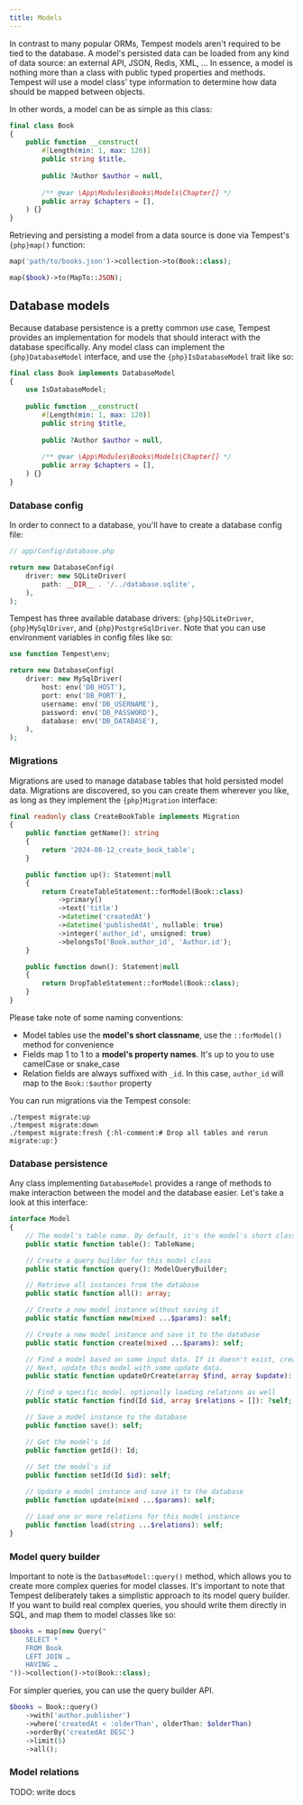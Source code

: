 ```yaml
---
title: Models
---
```


In contrast to many popular ORMs, Tempest models aren't required to be tied to the database. A model's persisted data can be loaded from any kind of data source: an external API, JSON, Redis, XML, … In essence, a model is nothing more than a class with public typed properties and methods. Tempest will use a model class' type information to determine how data should be mapped between objects.

In other words, a model can be as simple as this class:

```php
final class Book
{
    public function __construct(
        #[Length(min: 1, max: 120)]
        public string $title,
    
        public ?Author $author = null,
    
        /** @var \App\Modules\Books\Models\Chapter[] */
        public array $chapters = [],
    ) {}
}
```

Retrieving and persisting a model from a data source is done via Tempest's `{php}map()` function:

```php
map('path/to/books.json')->collection->to(Book::class);

map($book)->to(MapTo::JSON);
```

## Database models

Because database persistence is a pretty common use case, Tempest provides an implementation for models that should interact with the database specifically. Any model class can implement the `{php}DatabaseModel` interface, and use the `{php}IsDatabaseModel` trait like so:

```php
final class Book implements DatabaseModel
{
    use IsDatabaseModel;
    
    public function __construct(
        #[Length(min: 1, max: 120)]
        public string $title,
    
        public ?Author $author = null,
    
        /** @var \App\Modules\Books\Models\Chapter[] */
        public array $chapters = [],
    ) {}
}
```

### Database config

In order to connect to a database, you'll have to create a database config file:

```php
// app/Config/database.php

return new DatabaseConfig(
    driver: new SQLiteDriver(
        path: __DIR__ . '/../database.sqlite',
    ),
);
```

Tempest has three available database drivers: `{php}SQLiteDriver`, `{php}MySqlDriver`, and `{php}PostgreSqlDriver`. Note that you can use environment variables in config files like so:

```php
use function Tempest\env;

return new DatabaseConfig(
    driver: new MySqlDriver(
        host: env('DB_HOST'),
        port: env('DB_PORT'),
        username: env('DB_USERNAME'),
        password: env('DB_PASSWORD'),
        database: env('DB_DATABASE'),
    ),
);
```

### Migrations

Migrations are used to manage database tables that hold persisted model data. Migrations are discovered, so you can create them wherever you like, as long as they implement the `{php}Migration` interface:

```php
final readonly class CreateBookTable implements Migration
{
    public function getName(): string
    {
        return '2024-08-12_create_book_table';
    }

    public function up(): Statement|null
    {
        return CreateTableStatement::forModel(Book::class)
            ->primary()
            ->text('title')
            ->datetime('createdAt')
            ->datetime('publishedAt', nullable: true)
            ->integer('author_id', unsigned: true)
            ->belongsTo('Book.author_id', 'Author.id');
    }

    public function down(): Statement|null
    {
        return DropTableStatement::forModel(Book::class);
    }
}
```

Please take note of some naming conventions:

- Model tables use the **model's short classname**, use the `::forModel()` method for convenience
- Fields map 1 to 1 to a **model's property names**. It's up to you to use camelCase or snake_case
- Relation fields are always suffixed with `_id`. In this case, `author_id` will map to the `Book::$author` property

You can run migrations via the Tempest console:

```
./tempest migrate:up
./tempest migrate:down
./tempest migrate:fresh {:hl-comment:# Drop all tables and rerun migrate:up:} 
```

### Database persistence

Any class implementing `DatabaseModel` provides a range of methods to make interaction between the model and the database easier. Let's take a look at this interface:

```php
interface Model
{
    // The model's table name. By default, it's the model's short classname 
    public static function table(): TableName;

    // Create a query builder for this model class
    public static function query(): ModelQueryBuilder;

    // Retrieve all instances from the database
    public static function all(): array;

    // Create a new model instance without saving it
    public static function new(mixed ...$params): self;

    // Create a new model instance and save it to the database
    public static function create(mixed ...$params): self;

    // Find a model based on some input data. If it doesn't exist, create it.
    // Next, update this model with some update data.
    public static function updateOrCreate(array $find, array $update): self;

    // Find a specific model, optionally loading relations as well
    public static function find(Id $id, array $relations = []): ?self;

    // Save a model instance to the database
    public function save(): self;

    // Get the model's id
    public function getId(): Id;
    
    // Set the model's id
    public function setId(Id $id): self;

    // Update a model instance and save it to the database
    public function update(mixed ...$params): self;

    // Load one or more relations for this model instance
    public function load(string ...$relations): self;
}
```

### Model query builder

Important to note is the `DatbaseModel::query()` method, which allows you to create more complex queries for model classes. It's important to note that Tempest deliberately takes a simplistic approach to its model query builder. If you want to build real complex queries, you should write them directly in SQL, and map them to model classes like so:

```php
$books = map(new Query("
    SELECT * 
    FROM Book
    LEFT JOIN …
    HAVING … 
"))->collection()->to(Book::class);
```

For simpler queries, you can use the query builder API.

```php
$books = Book::query()
    ->with('author.publisher')
    ->where('createdAt < :olderThan', olderThan: $olderThan)
    ->orderBy('createdAt DESC')
    ->limit(5)
    ->all();
```

### Model relations

TODO: write docs